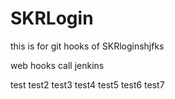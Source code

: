 # SKRLogin
this is for git hooks  of SKRloginshjfks

web hooks call jenkins


test
test2
test3
test4
test5
test6
test7
